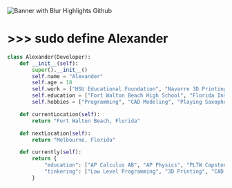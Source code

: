 ![Banner with Blur Highlights Github](https://github.com/user-attachments/assets/dc2532d8-eb2e-41f5-b0c3-544821de33ca)
# >>> sudo define Alexander
```python
class Alexander(Developer):
    def __init__(self):
        super().__init__()
        self.name = "Alexander"
        self.age = 18
        self.work = ["HSU Educational Foundation", "Navarre 3D Printing", "Independent Contractor"]
        self.education = ["Fort Walton Beach High School", "Florida Institute of Technology"]
        self.hobbies = ["Programming", "CAD Modeling", "Playing Saxophone"]

    def currentLocation(self):
        return "Fort Walton Beach, Florida"

    def nextLocation(self):
        return "Melbourne, Florida"

    def currently(self):
        return {
            "education": ["AP Calculus AB", "AP Physics", "PLTW Capstone Engineering"],
            "tinkering": ["Low Level Programming", "3D Printing", "CAD Modeling"]
        }
```
